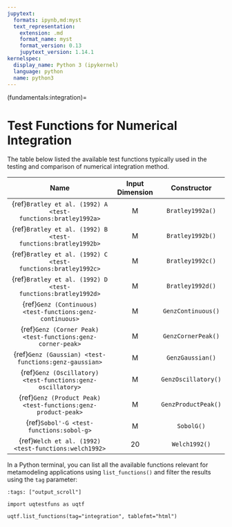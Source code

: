 ```yaml
---
jupytext:
  formats: ipynb,md:myst
  text_representation:
    extension: .md
    format_name: myst
    format_version: 0.13
    jupytext_version: 1.14.1
kernelspec:
  display_name: Python 3 (ipykernel)
  language: python
  name: python3
---
```


(fundamentals:integration)=
# Test Functions for Numerical Integration

The table below listed the available test functions typically used
in the testing and comparison of numerical integration method.

|                                  Name                                   | Input Dimension |     Constructor      |
|:-----------------------------------------------------------------------:|:---------------:|:--------------------:|
|      {ref}`Bratley et al. (1992) A <test-functions:bratley1992a>`       |        M        |   `Bratley1992a()`   |
|      {ref}`Bratley et al. (1992) B <test-functions:bratley1992b>`       |        M        |   `Bratley1992b()`   |
|      {ref}`Bratley et al. (1992) C <test-functions:bratley1992c>`       |        M        |   `Bratley1992c()`   |
|      {ref}`Bratley et al. (1992) D <test-functions:bratley1992d>`       |        M        |   `Bratley1992d()`   |
|        {ref}`Genz (Continuous) <test-functions:genz-continuous>`        |        M        |  `GenzContinuous()`  |
|       {ref}`Genz (Corner Peak) <test-functions:genz-corner-peak>`       |        M        |  `GenzCornerPeak()`  |
|          {ref}`Genz (Gaussian) <test-functions:genz-gaussian>`          |        M        |   `GenzGaussian()`   |
|       {ref}`Genz (Oscillatory) <test-functions:genz-oscillatory>`       |        M        | `GenzOscillatory()`  |
|      {ref}`Genz (Product Peak) <test-functions:genz-product-peak>`      |        M        | `GenzProductPeak()`  |
|                {ref}`Sobol'-G <test-functions:sobol-g>`                 |        M        |      `SobolG()`      |
|          {ref}`Welch et al. (1992) <test-functions:welch1992>`          |       20        |    `Welch1992()`     |

In a Python terminal, you can list all the available functions relevant
for metamodeling applications using ``list_functions()`` and filter the results
using the ``tag`` parameter:

```{code-cell} ipython3
:tags: ["output_scroll"]

import uqtestfuns as uqtf

uqtf.list_functions(tag="integration", tablefmt="html")
```
